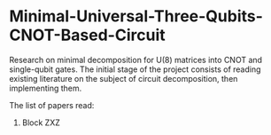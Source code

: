 # Minimal-Universal-Three-Qubits-CNOT-Based-Circuit

Research on minimal decomposition for U(8) matrices into CNOT and single-qubit gates. The initial stage of the project consists of reading existing literature on the subject of circuit decomposition, then implementing them.

The list of papers read:

1. Block ZXZ